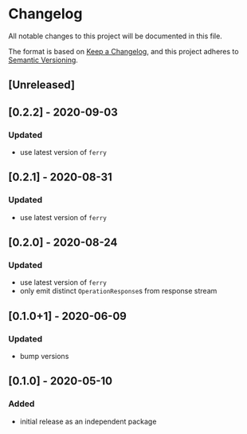 # Changelog

All notable changes to this project will be documented in this file.

The format is based on [Keep a Changelog](https://keepachangelog.com/en/1.0.0/),
and this project adheres to [Semantic Versioning](https://semver.org/spec/v2.0.0.html).

## [Unreleased]

## [0.2.2] - 2020-09-03

### Updated

- use latest version of `ferry`

## [0.2.1] - 2020-08-31

### Updated

- use latest version of `ferry`

## [0.2.0] - 2020-08-24

### Updated

- use latest version of `ferry`
- only emit distinct `OperationResponse`s from response stream

## [0.1.0+1] - 2020-06-09

### Updated

- bump versions

## [0.1.0] - 2020-05-10

### Added

- initial release as an independent package